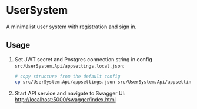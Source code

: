 # UserSystem

A minimalist user system with registration and sign in.

## Usage

1. Set JWT secret and Postgres connection string in config `src/UserSystem.Api/appsettings.local.json`:
    ```sh
    # copy structure from the default config
    cp src/UserSystem.Api/appsettings.json src/UserSystem.Api/appsettings.local.json
    ```

2. Start API service and navigate to Swagger UI: [http://localhost:5000/swagger/index.html](http://localhost:5000/swagger/index.html)

